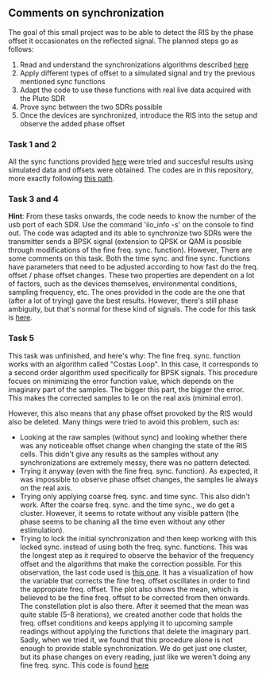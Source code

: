 ## Comments on synchronization
The goal of this small project was to be able to detect the RIS by the phase offset it occasionates on the reflected signal. The planned steps go as follows:
1. Read and understand the synchronizations algorithms described [here](https://pysdr.org/content/sync.html)
2. Apply different types of offset to a simulated signal and try the previous mentioned sync functions
3. Adapt the code to use these functions with real live data acquired with the Pluto SDR
4. Prove sync between the two SDRs possible
5. Once the devices are synchronized, introduce the RIS into the setup and observe the added phase offset

### Task 1 and 2
All the sync functions provided [here](https://pysdr.org/content/sync.html) were tried and succesful results using simulated data and offsets were obtained. The codes are in this repository, more exactly following [this path](Python/Synchronization/Examples).

### Task 3 and 4
**Hint**: From these tasks onwards, the code needs to know the number of the usb port of each SDR. Use the command 'iio_info -s' on the console to find out.
The code was adapted and its able to synchronize two SDRs were the transmitter sends a BPSK signal (extension to QPSK or QAM is possible through modifications of the fine freq. sync. function). However, There are some comments on this task. Both the time sync. and fine sync. functions have parameters that need to be adjusted according to how fast do the freq. offset / phase offset changes. These two properties are dependent on a lot of factors, such as the devices themselves, environmental conditions, sampling frequency, etc. The ones provided in the code are the one that (after a lot of trying) gave the best results. However, there's still phase ambiguity, but that's normal for these kind of signals.
The code for this task is [here](Python/Synchronization/PlutoSDR/live_sync_twoSDRs.py).

### Task 5
This task was unfinished, and here's why: The fine freq. sync. function works with an algorithm called "Costas Loop". In this case, it corresponds to a second order algorithm used specifically for BPSK signals. This procedure focues on minimizing the error function value, which depends on the imaginary part of the samples. The bigger this part, the bigger the error. This makes the corrected samples to lie on the real axis (miminal error).

However, this also means that any phase offset provoked by the RIS would also be deleted. Many things were tried to avoid this problem, such as:

* Looking at the raw samples (without sync) and looking whether there was any noticeable offset change when changing the state of the RIS cells. This didn't give any results as the samples without any synchronizations are extremely messy, there was no pattern detected.
* Trying it anyway (even with the fine freq. sync. function). As expected, it was impossible to observe phase offset changes, the samples lie always on the real axis.
* Trying only applying coarse freq. sync. and time sync. This also didn't work. After the coarse freq. sync. and the time sync., we do get a cluster. However, it seems to rotate without any visible pattern (the phase seems to be chaning all the time even without any other estimulation).
* Trying to lock the initial synchronization and then keep working with this locked sync. instead of using both the freq. sync. functions. This was the longest step as it required to observe the behavior of the frequency offset and the algorithms that make the correction possible. For this observation, the last code used is [this one](Python/Synchronization/PlutoSDR/live_sync_SDRSandRIS.py). It has a visualization of how the variable that corrects the fine freq. offset oscillates in order to find the appropiate freq. offset. The plot also shows the mean, which is believed to be the fine freq. offset to be corrected from then onwards. The constellation plot is also there. After it seemed that the mean was quite stable (5-8 iterations), we created another code that holds the freq. offset conditions and keeps applying it to upcoming sample readings without applying the functions that delete the imaginary part. Sadly, when we tried it, we found that this procedure alone is not enough to provide stable synchronization. We do get just one cluster, but its phase changes on every reading, just like we weren't doing any fine freq. sync. This code is found [here](https://github.com/lauravmorenoc/DKS/blob/main/Python/Synchronization/PlutoSDR/test.py)
